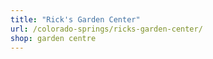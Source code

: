 ```yaml
---
title: "Rick's Garden Center"
url: /colorado-springs/ricks-garden-center/
shop: garden centre
---
```

